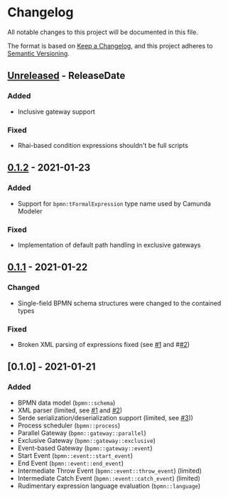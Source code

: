 # Changelog
All notable changes to this project will be documented in this file.

The format is based on [Keep a Changelog](https://keepachangelog.com/en/1.0.0/),
and this project adheres to [Semantic Versioning](https://semver.org/spec/v2.0.0.html).

<!-- next-header -->

## [Unreleased] - ReleaseDate

### Added

- Inclusive gateway support

### Fixed

- Rhai-based condition expressions shouldn't be full scripts

## [0.1.2] - 2021-01-23

### Added

- Support for `bpmn:tFormalExpression` type name used by Camunda Modeler

### Fixed

- Implementation of default path handling in exclusive gateways

## [0.1.1] - 2021-01-22

### Changed

- Single-field BPMN schema structures were changed to the contained types

### Fixed

- Broken XML parsing of expressions fixed (see [#1][i1] and #[#2][i2])

## [0.1.0] - 2021-01-21

### Added
- BPMN data model (`bpmn::schema`)
- XML parser (limited, see [#1][i1] and [#2][i2])
- Serde serialization/deserialization support (limited, see [#3][i3]))
- Process scheduler (`bpmn::process`)
- Parallel Gateway (`bpmn::gateway::parallel`)
- Exclusive Gateway (`bpmn::gateway::exclusive`)
- Event-based Gateway (`bpmn::gateway::event`)
- Start Event (`bpmn::event::start_event`)
- End Event (`bpmn::event::end_event`)
- Intermediate Throw Event (`bpmn::event::throw_event`) (limited)
- Intermediate Catch Event (`bpmn::event::catch_event`) (limited)
- Rudimentary expression language evaluation (`bpmn::language`)

<!-- next-url -->
[Unreleased]: https://github.com/bpxe/bpxe/compare/bpxe-v0.1.2...HEAD
[0.1.2]: https://github.com/bpxe/bpxe/compare/v0.1.1...bpxe-v0.1.2
[0.1.1]: https://github.com/bpxe/bpxe/compare/v0.1.0...v0.1.1

[i1]: https://github.com/bpxe/bpxe/issues/1
[i2]: https://github.com/bpxe/bpxe/issues/2
[i3]: https://github.com/bpxe/bpxe/issues/3
